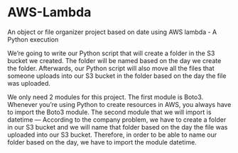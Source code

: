 # AWS-Lambda
An object or file organizer project based on date using AWS lambda - A Python execution

We’re going to write our Python script that will create a folder in the S3 bucket we created. The folder will be named based on the day we create the folder. Afterwards, our Python script will also move all the files that someone uploads into our S3 bucket in the folder based on the day the file was uploaded.

We only need 2 modules for this project. The first module is Boto3. Whenever you’re using Python to create resources in AWS, you always have to import the Boto3 module. The second module that we will import is datetime — According to the company problem, we have to create a folder in our S3 bucket and we will name that folder based on the day the file was uploaded into our S3 bucket. Therefore, in order to be able to name our folder based on the day, we have to import the module datetime.
